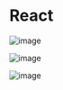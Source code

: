 # React
 
![image](https://github.com/taner-ask/Todo_App/assets/61947373/46ea1a7e-c00a-44b7-93a6-19aaad902ad4)

![image](https://github.com/taner-ask/Todo_App/assets/61947373/73dd3e1c-a88d-43f7-91d8-202ee84ca8e4)

![image](https://github.com/taner-ask/Todo_App/assets/61947373/1835710e-2884-4249-a758-8d9d9ebf1655)
